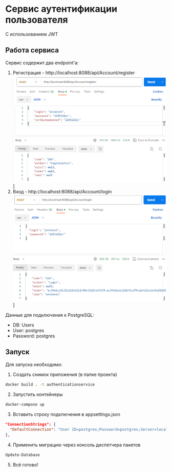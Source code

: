 # Сервис аутентификации пользователя
C использованием JWT

## Работа сервиса
Сервис содержит два endpoint'a:
1. Регистрация - http://localhost:8088/api/Account/register
![Register](https://github.com/sei4okei/authentication-service/blob/docker/Pasted%20image%2020230903204312.png)]
2. Вход - http://localhost:8088/api/Account/login
![Login](https://github.com/sei4okei/authentication-service/blob/docker/Pasted%20image%2020230903204337.png)]

Данные для подключения к PostgreSQL:
- DB: Users
- User: postgres
- Password: postgres
## Запуск
Для запуска необходимо:

1. Создать снимок приложения (в папке проекта)
```cmd
docker build . -t authenticationservice
```
2. Запустить контейнеры
```cmd
docker-compose up
```
3.  Вставить строку подключения в appsettings.json
```json
"ConnectionStrings": {
  "DefaultConnection": "User ID=postgres;Password=postgres;Server=localhost;Port=5433;Database=Users;IntegratedSecurity=true;Pooling=true"
},
```
4.  Применить миграцию через консоль диспетчера пакетов
```cmd
Update-Database
```
5. Всё готово!

